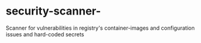 # security-scanner-
Scanner for vulnerabilities in registry's container-images and configuration issues and hard-coded secrets
